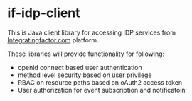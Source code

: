 # if-idp-client
This is Java client library for accessing IDP services from [Integratingfactor.com](http://www.integratingfactor.com) platform.

These libraries will provide functionality for following:
* openid connect based user authentication
* method level security based on user privilege
* RBAC on resource paths based on oAuth2 access token
* User authorization for event subscription and notificatoin
